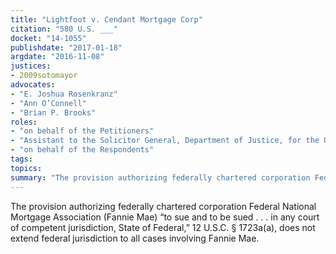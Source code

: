 ```yaml
---
title: "Lightfoot v. Cendant Mortgage Corp"
citation: "580 U.S. ___"
docket: "14-1055"
publishdate: "2017-01-18"
argdate: "2016-11-08"
justices:
- 2009sotomayor
advocates:
- "E. Joshua Rosenkranz"
- "Ann O’Connell"
- "Brian P. Brooks"
roles:
- "on behalf of the Petitioners"
- "Assistant to the Solicitor General, Department of Justice, for the United States, as amicus curiae, supporting the Petitioners"
- "on behalf of the Respondents"
tags:
topics:
summary: "The provision authorizing federally chartered corporation Federal National Mortgage Association (Fannie Mae) “to sue and to be sued . . . in any court of competent jurisdiction, State of Federal,” 12 U.S.C. § 1723a(a), does not extend federal jurisdiction to all cases involving Fannie Mae."
---
```

The provision authorizing federally chartered corporation Federal National Mortgage Association (Fannie Mae) “to sue and to be sued . . . in any court of competent jurisdiction, State of Federal,” 12 U.S.C. § 1723a(a), does not extend federal jurisdiction to all cases involving Fannie Mae.

